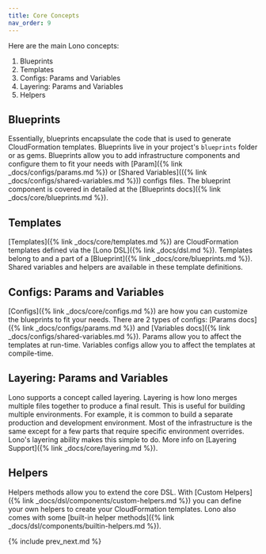 ```yaml
---
title: Core Concepts
nav_order: 9
---
```


Here are the main Lono concepts:

1. Blueprints
2. Templates
3. Configs: Params and Variables
4. Layering: Params and Variables
5. Helpers

## Blueprints

Essentially, blueprints encapsulate the code that is used to generate CloudFormation templates. Blueprints live in your project's `blueprints` folder or as gems.  Blueprints allow you to add infrastructure components and configure them to fit your needs with [Param]({% link _docs/configs/params.md %}) or [Shared Variables](({% link _docs/configs/shared-variables.md %})) configs files. The blueprint component is covered in detailed at the [Blueprints docs]({% link _docs/core/blueprints.md %}).

## Templates

[Templates]({% link _docs/core/templates.md %}) are CloudFormation templates defined via the [Lono DSL]({% link _docs/dsl.md %}). Templates belong to and a part of a [Blueprint]({% link _docs/core/blueprints.md %}). Shared variables and helpers are available in these template definitions.

## Configs: Params and Variables

[Configs]({% link _docs/core/configs.md %}) are how you can customize the blueprints to fit your needs.  There are 2 types of configs: [Params docs]({% link _docs/configs/params.md %}) and [Variables docs]({% link _docs/configs/shared-variables.md %}). Params allow you to affect the templates at run-time. Variables configs allow you to affect the templates at compile-time.

## Layering: Params and Variables

Lono supports a concept called layering.  Layering is how lono merges multiple files together to produce a final result.  This is useful for building multiple environments. For example, it is common to build a separate production and development environment.  Most of the infrastructure is the same except for a few parts that require specific environment overrides.  Lono's layering ability makes this simple to do.  More info on [Layering Support]({% link _docs/core/layering.md %}).

## Helpers

Helpers methods allow you to extend the core DSL. With [Custom Helpers]({% link _docs/dsl/components/custom-helpers.md %}) you can define your own helpers to create your CloudFormation templates. Lono also comes with some [built-in helper methods]({% link _docs/dsl/components/builtin-helpers.md %}).

{% include prev_next.md %}
